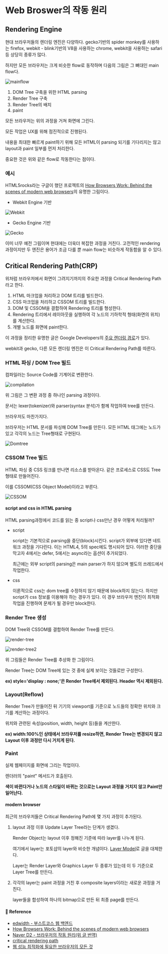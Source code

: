 # Web Broswer의 작동 원리

## Rendering Engine

현대 브라우저들의 렌더링 엔진은 다양하다. gecko기반의 spider monkey를 사용하는 firefox, webkit - blink기반의 V8을 사용하는 chrome, webkit을 사용하는 safari 등 상당히 종류가 많다.

하지만 모든 브라우저는 크게 비슷한 flow로 동작하며 다음의 그림은 그 뼈대인 main flow다.

![mainflow](https://user-images.githubusercontent.com/24724691/62412557-96296180-b63f-11e9-9f0c-fe14a3914629.png)

1. DOM Tree 구축을 위한 HTML parsing
2. Render Tree 구축
3. Render Tree의 배치
4. paint

모든 브라우저는 위의 과정을 거쳐 화면에 그린다.

모든 작업은 UX를 위해 점진적으로 진행된다.

내용을 최대한 빠르게 paint하기 위해 모든 HTML이 parsing 되기를 기다리지는 않고 layout과 paint 일부를 먼저 처리한다.

중요한 것은 위와 같은 flow로 작동한다는 점이다.

### 예시

HTML5rocks라는 구글이 했던 프로젝트의 [How Browsers Work: Behind the scenes of modern web browsers](https://www.html5rocks.com/en/tutorials/internals/howbrowserswork/)의 유명한 그림이다.

- Webkit Engine 기반

![Webkit](https://user-images.githubusercontent.com/24724691/62412567-bf49f200-b63f-11e9-9ed4-ec8215d04a7d.png)

- Gecko Engine 기반

![Gecko](https://user-images.githubusercontent.com/24724691/62412568-bf49f200-b63f-11e9-86a9-743f6d911e54.png)

이미 너무 예전 그림이며 현대에는 더욱더 복잡한 과정을 거친다. 고전적인 rendering 과정이지만 두 엔진은 용어가 조금 다를 뿐 main flow는 비슷하게 작동함을 알 수 있다.

## Critical Rendering Path(CRP)

위처럼 브라우저에서 화면이 그려지기까지의 주요한 과정을 Critical Rendering Path라고 한다.

1. HTML 마크업을 처리하고 DOM 트리를 빌드한다.
2. CSS 마크업을 처리하고 CSSOM 트리를 빌드한다.
3. DOM 및 CSSOM을 결합하여 Rendering 트리를 형성한다.
4. Rendering 트리에서 레이아웃을 실행하여 각 노드의 기하학적 형태(화면의 위치)를 계산한다.
5. 개별 노드를 화면에 paint한다.

이 과정을 정리한 유명한 글은 Google Developers의 [주요 렌더링 경로](https://developers.google.com/web/fundamentals/performance/critical-rendering-path/?hl=ko)가 있다.

webkit과 gecko, 다른 모든 렌더링 엔진은 이 Critical Rendering Path를 따른다.

### HTML 파싱 / DOM Tree 빌드

컴파일러는 Source Code를 기계어로 변환한다.

![compilation](https://user-images.githubusercontent.com/24724691/62412956-4731fb00-b644-11e9-8614-977ad4a5cc73.png)

위 그림은 그 변환 과정 중 하나인 parsing 과정이다.

문서는 lexer(tokenizer)와 parser(syntax 분석)가 함께 작업하여 tree를 만든다.

브라우저도 마찬가지다.

브라우저는 HTML 문서를 파싱해 DOM Tree를 만든다.
모든 HTML 태그에는 노드가 있고 각각의 노드는 Tree형태로 구현된다.

![Domtree](https://user-images.githubusercontent.com/24724691/62413000-fd95e000-b644-11e9-9fd0-059f49f6cf48.png)

### CSSOM Tree 빌드

HTML 파싱 중 CSS 링크를 만나면 리소스를 받아온다.
같은 프로세스로 CSS도 Tree형태로 만들어진다.

이를 CSSOM(CSS Object Model)이라고 부른다.

![CSSOM](https://user-images.githubusercontent.com/24724691/62413025-52395b00-b645-11e9-9c88-3c3dafedbe46.png)

#### script and css in HTML parsing

HTML parsing과정에서 코드를 읽는 중 script나 css만난 경우 어떻게 처리될까?

- script

  script는 기본적으로 parsing을 중단(block)시킨다.
  script가 외부에 있다면 네트워크 과정을 기다린다.
  이는 HTML4, 5의 spec에도 명시되어 있다.
  이러한 중단을 막고자 4에서는 defer, 5에서는 async라는 옵션이 추가되었다.

  최근에는 외부 script의 parsing은 main parser가 하지 않으며 별도의 쓰레드에서 작업한다.

- css

  이론적으로 css는 dom tree를 수정하지 않기 때문에 block하지 않는다. 하지만 script가 css 정보를 이용해야 하는 경우가 있다. 이 경우 브라우저 엔진이 최적화 작업을 진행하여 문제가 될 경우만 block한다.

### Render Tree 생성

DOM Tree와 CSSOM를 결합하여 Render Tree를 만든다.

![render-tree](https://user-images.githubusercontent.com/24724691/62413187-ee646180-b647-11e9-960f-06d2a85cdcff.png)

![render-tree2](https://user-images.githubusercontent.com/24724691/62413188-ef958e80-b647-11e9-9975-b6bf1c5a8c09.png)

위 그림들은 Render Tree를 추상화 한 그림이다.

Render Tree는 DOM Tree에 있는 것 중에 실제 보이는 것들로만 구성한다.

**ex) style='display : none;'은 Render Tree에서 제외된다. Header 역시 제외된다.**

### Layout(Reflow)

Render Tree가 만들어진 뒤 기기의 viewport를 기준으로 노드들의 정확한 위치와 크기를 계산하는 과정이다.

위치와 관련된 속성(position, width, height 등)들을 계산한다.

**ex) width:100%인 상태에서 브라우저를 resize하면, Render Tree는 변경되지 않고 Layout 이후 과정만 다시 거치게 된다.**

### Paint

실제 웹페이지를 화면에 그리는 작업이다.

렌더러의 "paint" 메서드가 호출된다.

**색이 바뀐다거나 노드의 스타일이 바뀌는 것으로는 Layout 과정을 거치지 않고 Paint만 일어난다.**

#### modern browser

최근의 브라우저들은 Critical Rendering Path에 몇 가지 과정이 추가된다.

1. layout 과정 이후 Update Layer Tree라는 단계가 생겼다.

   Render Object는 layout 이후 정해진 기준에 따라 layer를 나누게 된다.

   여기에서 layer는 포토샵의 layer와 비슷한 개념이다.
   [Layer Model](https://github.com/Im-D/Dev-Docs/blob/master/Browser/Layer_Model.md)로 글을 대체한다.

   Layer는 Render Layer와 Graphics Layer 두 종류가 있는데 이 두 기준으로 Layer Tree를 만든다.

2. 각각의 layer는 paint 과정을 거친 후 composite layers이라는 새로운 과정을 거친다.

   layer들을 합성하여 하나의 bitmap으로 만든 뒤 최종 page를 만든다.

#### :pray: Reference

- [edwidth - 부스트코스 웹 백엔드](https://www.edwith.org/boostcourse-web-be/lecture/58944/)
- [How Browsers Work: Behind the scenes of modern web browsers](https://www.html5rocks.com/en/tutorials/internals/howbrowserswork/)
- [Naver D2 - 브라우저의 작동 원리(위 글 번역)](http://d2.naver.com/helloworld/59361)
- [critical rendering path](https://developers.google.com/web/fundamentals/performance/critical-rendering-path/?hl=ko)
- [웹 성능 최적화에 필요한 브라우저의 모든 것](https://tv.naver.com/v/4578425)
